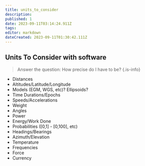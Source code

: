 ```yaml
---
title: units_to_consider
description: 
published: 1
date: 2023-09-11T03:14:24.911Z
tags: 
editor: markdown
dateCreated: 2023-09-11T01:30:42.111Z
---
```


## Units To Consider with software

> Answer the question:  How precise do I have to be?
{.is-info}

  * Distances
  * Altitudes/Latitude/Longitude
  * Models (EGM, WGS, etc)?  Ellipsoids?
  * Time Durations/Epochs
  * Speeds/Accelerations
  * Weight
  * Angles
  * Power
  * Energy/Work Done
  * Probabilities ([0,1] - [0,100], etc)
  * Headings/Bearings
  * Azimuth/Elevation
  * Temperature
  * Frequencies
  * Force
  * Currency
